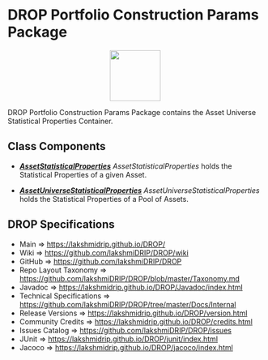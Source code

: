 # DROP Portfolio Construction Params Package

<p align="center"><img src="https://github.com/lakshmiDRIP/DROP/blob/master/DRIP_Logo.gif?raw=true" width="100"></p>

DROP Portfolio Construction Params Package contains the Asset Universe Statistical Properties Container.


## Class Components

 * [***AssetStatisticalProperties***](https://github.com/lakshmiDRIP/DROP/tree/master/src/main/java/org/drip/portfolioconstruction/params/AssetStatisticalProperties.java)
 <i>AssetStatisticalProperties</i> holds the Statistical Properties of a given Asset.

 * [***AssetUniverseStatisticalProperties***](https://github.com/lakshmiDRIP/DROP/tree/master/src/main/java/org/drip/portfolioconstruction/params/AssetUniverseStatisticalProperties.java)
 <i>AssetUniverseStatisticalProperties</i> holds the Statistical Properties of a Pool of Assets.


## DROP Specifications

 * Main                     => https://lakshmidrip.github.io/DROP/
 * Wiki                     => https://github.com/lakshmiDRIP/DROP/wiki
 * GitHub                   => https://github.com/lakshmiDRIP/DROP
 * Repo Layout Taxonomy     => https://github.com/lakshmiDRIP/DROP/blob/master/Taxonomy.md
 * Javadoc                  => https://lakshmidrip.github.io/DROP/Javadoc/index.html
 * Technical Specifications => https://github.com/lakshmiDRIP/DROP/tree/master/Docs/Internal
 * Release Versions         => https://lakshmidrip.github.io/DROP/version.html
 * Community Credits        => https://lakshmidrip.github.io/DROP/credits.html
 * Issues Catalog           => https://github.com/lakshmiDRIP/DROP/issues
 * JUnit                    => https://lakshmidrip.github.io/DROP/junit/index.html
 * Jacoco                   => https://lakshmidrip.github.io/DROP/jacoco/index.html
